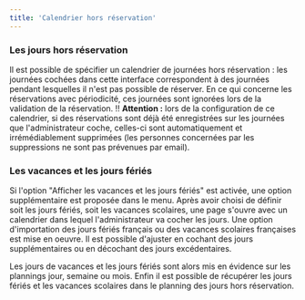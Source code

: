 ```yaml
---
title: 'Calendrier hors réservation'
---
```


### Les jours hors réservation

Il est possible de spécifier un calendrier de journées hors réservation : les journées cochées dans cette interface correspondent à des journées pendant lesquelles il n'est pas possible de réserver.
En ce qui concerne les réservations avec périodicité, ces journées sont ignorées lors de la validation de la réservation.
!! **Attention :** lors de la configuration de ce calendrier, si des réservations sont déjà été enregistrées sur les journées que l'administrateur coche, celles-ci sont automatiquement et irrémédiablement supprimées (les personnes concernées par les suppressions ne sont pas prévenues par email).

### Les vacances et les jours fériés

Si l'option "Afficher les vacances et les jours fériés" est activée, une option supplémentaire est proposée dans le menu.
Après avoir choisi de définir soit les jours fériés, soit les vacances scolaires, une page s'ouvre avec un calendrier dans lequel l'administrateur va cocher les jours.
Une option d'importation des jours fériés français ou des vacances scolaires françaises est mise en oeuvre. Il est possible d'ajuster en cochant des jours supplémentaires ou en décochant des jours excédentaires.

Les jours de vacances et les jours fériés sont alors mis en évidence sur les plannings jour, semaine ou mois.
Enfin il est possible de récupérer les jours fériés et les vacances scolaires dans le planning des jours hors réservation. 